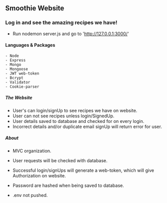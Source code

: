 ## Smoothie Website

### Log in and see the amazing recipes we have!

 - Run nodemon server.js and go to 'http://127.0.0.1:3000/' 


#### Languages & Packages

    - Node
    - Express
    - Mongo
    - Mongoose
    - JWT web-token
    - Bcrypt
    - Validator
    - Cookie-parser

##### The Website

 - User's can login/signUp to see recipes we have on website.
 - User can not see recipes unless login/SignedUp.
 - User details saved to database and checked for on every login.
 - Incorrect details and/or duplicate email signUp will return error for user.



##### About

 - MVC organization.
 - User requests will be checked with database.
 - Successful login/signUps will generate a web-token, which will give Authorization on website.
 - Password are hashed when being saved to database.


 - .env not pushed.